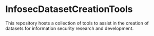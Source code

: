 # InfosecDatasetCreationTools
This repository hosts a collection of tools to assist in the creation of datasets for information security research and development.
